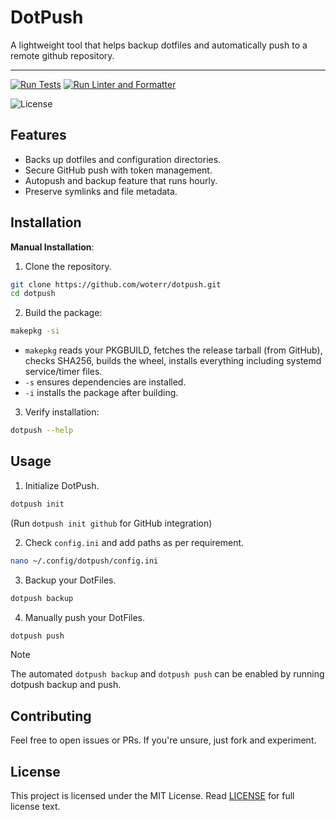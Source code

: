 # DotPush

A lightweight tool that helps backup dotfiles and automatically push to a remote github repository.

---

[![Run Tests](https://github.com/woterr/dotpush/actions/workflows/tests.yml/badge.svg)](https://github.com/woterr/dotpush/actions/workflows/tests.yml) [![Run Linter and Formatter](https://github.com/woterr/dotpush/actions/workflows/ci.yml/badge.svg)](https://github.com/woterr/dotpush/actions/workflows/ci.yml)

![License](https://img.shields.io/github/license/woterr/dotpush)

## Features
- Backs up dotfiles and configuration directories.
- Secure GitHub push with token management.
- Autopush and backup feature that runs hourly.
- Preserve symlinks and file metadata.

## Installation

**Manual Installation**:

1. Clone the repository.
```bash
git clone https://github.com/woterr/dotpush.git
cd dotpush
```

2. Build the package:
```bash
makepkg -si
```

- `makepkg` reads your PKGBUILD, fetches the release tarball (from GitHub), checks SHA256, builds the wheel, installs everything including systemd service/timer files.
- `-s` ensures dependencies are installed.
- `-i` installs the package after building.

3. Verify installation:
```bash
dotpush --help
```

## Usage

1. Initialize DotPush.

```bash
dotpush init
```
(Run `dotpush init github` for GitHub integration)

2. Check `config.ini` and add paths as per requirement.

```bash
nano ~/.config/dotpush/config.ini
```

3. Backup your DotFiles.

```bash
dotpush backup
```

4. Manually push your DotFiles.

```bash
dotpush push
```

> [!NOTE]
> The automated `dotpush backup` and `dotpush push` can be enabled by running dotpush backup and push.

## Contributing

Feel free to open issues or PRs. If you're unsure, just fork and experiment.

## License

This project is licensed under the MIT License. Read [LICENSE](LICENSE) for full license text.
